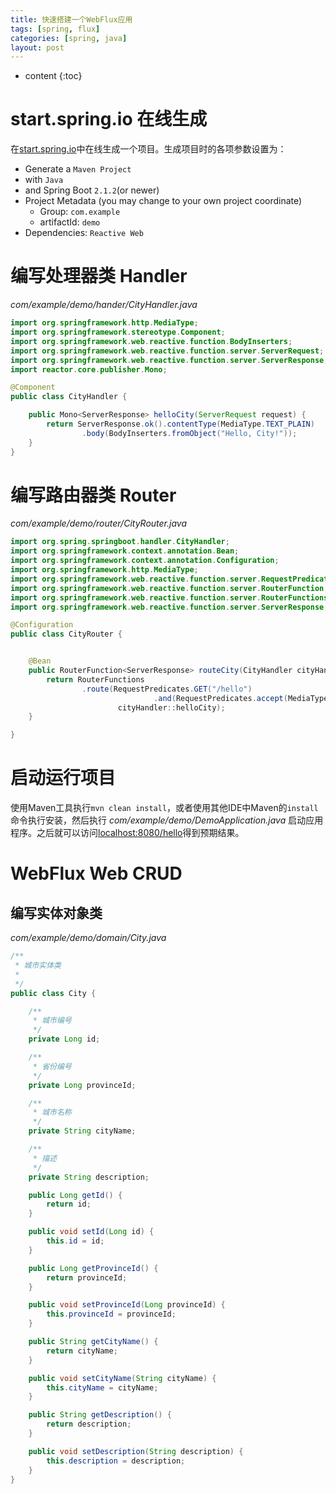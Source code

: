 ```yaml
---
title: 快速搭建一个WebFlux应用
tags: [spring, flux]
categories: [spring, java]
layout: post
---
```


* content
{:toc}

# start.spring.io 在线生成

在[start.spring.io](start.spring.io)中在线生成一个项目。生成项目时的各项参数设置为：

- Generate a `Maven Project`
- with `Java`
- and Spring Boot `2.1.2`(or newer)
- Project Metadata (you may change to your own project coordinate)
  - Group: `com.example`
  - artifactId: `demo`
- Dependencies: `Reactive Web`

# 编写处理器类 Handler

*com/example/demo/hander/CityHandler.java*

```java
import org.springframework.http.MediaType;
import org.springframework.stereotype.Component;
import org.springframework.web.reactive.function.BodyInserters;
import org.springframework.web.reactive.function.server.ServerRequest;
import org.springframework.web.reactive.function.server.ServerResponse;
import reactor.core.publisher.Mono;

@Component
public class CityHandler {

    public Mono<ServerResponse> helloCity(ServerRequest request) {
        return ServerResponse.ok().contentType(MediaType.TEXT_PLAIN)
                .body(BodyInserters.fromObject("Hello, City!"));
    }
}
```
# 编写路由器类 Router

*com/example/demo/router/CityRouter.java*

```java
import org.spring.springboot.handler.CityHandler;
import org.springframework.context.annotation.Bean;
import org.springframework.context.annotation.Configuration;
import org.springframework.http.MediaType;
import org.springframework.web.reactive.function.server.RequestPredicates;
import org.springframework.web.reactive.function.server.RouterFunction;
import org.springframework.web.reactive.function.server.RouterFunctions;
import org.springframework.web.reactive.function.server.ServerResponse;

@Configuration
public class CityRouter {


    @Bean
    public RouterFunction<ServerResponse> routeCity(CityHandler cityHandler) {
        return RouterFunctions
                .route(RequestPredicates.GET("/hello")
                                .and(RequestPredicates.accept(MediaType.TEXT_PLAIN)),
                        cityHandler::helloCity);
    }

}
```

# 启动运行项目

使用Maven工具执行`mvn clean install`，或者使用其他IDE中Maven的`install`命令执行安装，然后执行 *com/example/demo/DemoApplication.java* 启动应用程序。之后就可以访问[localhost:8080/hello]()得到预期结果。

# WebFlux Web CRUD

## 编写实体对象类

*com/example/demo/domain/City.java*

```java
/**
 * 城市实体类
 *
 */
public class City {

    /**
     * 城市编号
     */
    private Long id;

    /**
     * 省份编号
     */
    private Long provinceId;

    /**
     * 城市名称
     */
    private String cityName;

    /**
     * 描述
     */
    private String description;

    public Long getId() {
        return id;
    }

    public void setId(Long id) {
        this.id = id;
    }

    public Long getProvinceId() {
        return provinceId;
    }

    public void setProvinceId(Long provinceId) {
        this.provinceId = provinceId;
    }

    public String getCityName() {
        return cityName;
    }

    public void setCityName(String cityName) {
        this.cityName = cityName;
    }

    public String getDescription() {
        return description;
    }

    public void setDescription(String description) {
        this.description = description;
    }
}
```



